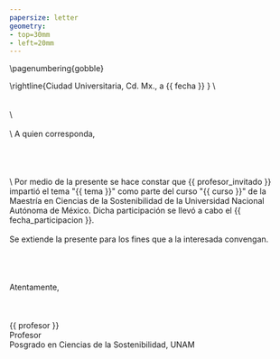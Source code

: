 ```yaml
---
papersize: letter
geometry:
- top=30mm
- left=20mm
---
```


\pagenumbering{gobble}

\rightline{Ciudad Universitaria, Cd. Mx., a {{ fecha }} }
\ 
\
\
\
\ 
\
\
\ 
A quien corresponda,
\
\
\
\
\
\ 
Por medio de la presente se hace constar que {{ profesor_invitado }} impartió el tema "{{ tema }}" como parte del curso "{{ curso }}" de la Maestría en Ciencias de la Sostenibilidad de la Universidad Nacional Autónoma de México. Dicha participación se llevó a cabo el {{ fecha_participacion }}.
\
\
Se extiende la presente para los fines que a la interesada convengan.
\
\
\
\
\
Atentamente,
\
\
\
\
{{ profesor }}
\
Profesor
\
Posgrado en Ciencias de la Sostenibilidad, UNAM